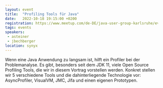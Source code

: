 ```yaml
---
layout: event
title:  "Profiling Tools für Java"
date:   2022-10-18 19:15:00 +0200
registration: https://www.meetup.com/de-DE/java-user-group-karlsruhe/events/288888613
tags: events
speakers:
 - asteiner
 - jbechberger
location: synyx
---
```


Wenn eine Java Anwendung zu langsam ist, hilft ein Profiler bei der Problemanalyse. Es gibt, besonders seit dem JDK 11, viele Open Source Profiling Tools, die wir in diesem Vortrag vorstellen werden. Konkret stellen wir 5 verschiedene Tools und die dahinterliegende Technologie vor: AsyncProfiler, VisualVM, JMC, Jifa und einen eigenen Prototypen.
